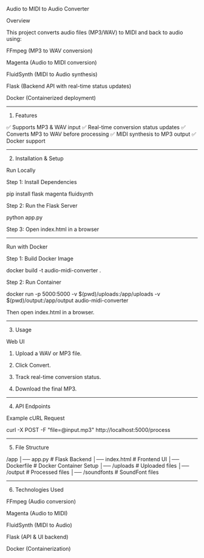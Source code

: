 Audio to MIDI to Audio Converter

Overview

This project converts audio files (MP3/WAV) to MIDI and back to audio using:

FFmpeg (MP3 to WAV conversion)

Magenta (Audio to MIDI conversion)

FluidSynth (MIDI to Audio synthesis)

Flask (Backend API with real-time status updates)

Docker (Containerized deployment)



---

1. Features

✅ Supports MP3 & WAV input
✅ Real-time conversion status updates
✅ Converts MP3 to WAV before processing
✅ MIDI synthesis to MP3 output
✅ Docker support


---

2. Installation & Setup

Run Locally

Step 1: Install Dependencies

pip install flask magenta fluidsynth

Step 2: Run the Flask Server

python app.py

Step 3: Open index.html in a browser


---

Run with Docker

Step 1: Build Docker Image

docker build -t audio-midi-converter .

Step 2: Run Container

docker run -p 5000:5000 -v $(pwd)/uploads:/app/uploads -v $(pwd)/output:/app/output audio-midi-converter

Then open index.html in a browser.


---

3. Usage

Web UI

1. Upload a WAV or MP3 file.


2. Click Convert.


3. Track real-time conversion status.


4. Download the final MP3.




---

4. API Endpoints

Example cURL Request

curl -X POST -F "file=@input.mp3" http://localhost:5000/process


---

5. File Structure

/app
│── app.py         # Flask Backend
│── index.html     # Frontend UI
│── Dockerfile     # Docker Container Setup
│── /uploads       # Uploaded files
│── /output        # Processed files
│── /soundfonts    # SoundFont files


---

6. Technologies Used

FFmpeg (Audio conversion)

Magenta (Audio to MIDI)

FluidSynth (MIDI to Audio)

Flask (API & UI backend)

Docker (Containerization)

